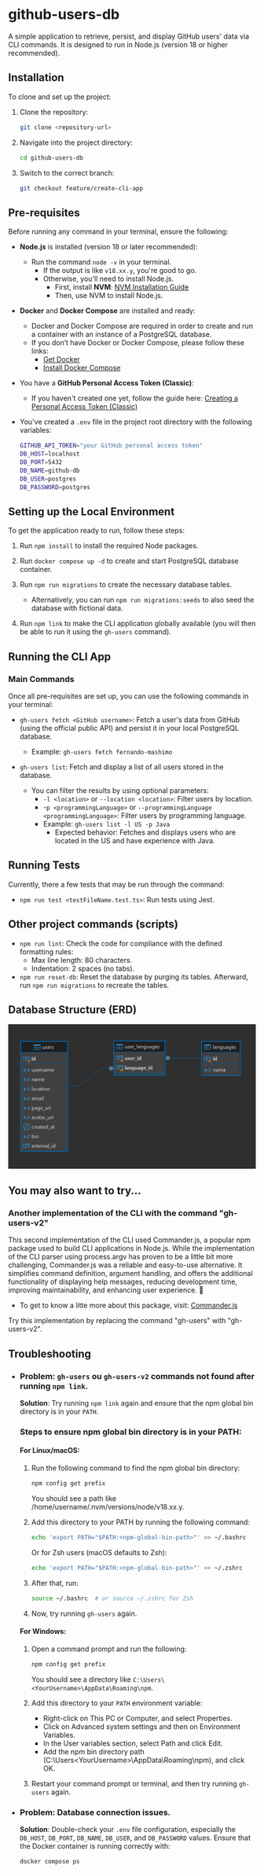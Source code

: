 # github-users-db
A simple application to retrieve, persist, and display GitHub users' data via CLI commands. It is designed to run in Node.js (version 18 or higher recommended).

## Installation

To clone and set up the project:

1. Clone the repository:
   ```bash
   git clone <repository-url>
   ```

2. Navigate into the project directory:
   ```bash
   cd github-users-db
   ```

3. Switch to the correct branch:
   ```bash
   git checkout feature/create-cli-app
   ```

## Pre-requisites

Before running any command in your terminal, ensure the following:

- **Node.js** is installed (version 18 or later recommended):
  - Run the command `node -v` in your terminal.
    - If the output is like `v18.xx.y`, you're good to go.
    - Otherwise, you'll need to install Node.js.
      - First, install **NVM**: [NVM Installation Guide](https://github.com/nvm-sh/nvm)
      - Then, use NVM to install Node.js.

- **Docker** and **Docker Compose** are installed and ready:
  - Docker and Docker Compose are required in order to create and run a container with an instance of a PostgreSQL database.
  - If you don’t have Docker or Docker Compose, please follow these links:
    - [Get Docker](https://docs.docker.com/get-docker/)
    - [Install Docker Compose](https://docs.docker.com/compose/install/)

- You have a **GitHub Personal Access Token (Classic)**:
  - If you haven't created one yet, follow the guide here: [Creating a Personal Access Token (Classic)](https://docs.github.com/en/authentication/keeping-your-account-and-data-secure/managing-your-personal-access-tokens#creating-a-personal-access-token-classic)

- You've created a `.env` file in the project root directory with the following variables:
  ```bash
  GITHUB_API_TOKEN="your GitHub personal access token"
  DB_HOST=localhost
  DB_PORT=5432
  DB_NAME=github-db
  DB_USER=postgres
  DB_PASSWORD=postgres
  ```

## Setting up the Local Environment
To get the application ready to run, follow these steps:
1. Run ``npm install`` to install the required Node packages.
2. Run ``docker compose up -d`` to create and start PostgreSQL database container.
3. Run ``npm run migrations`` to create the necessary database tables.
    - Alternatively, you can run ``npm run migrations:seeds`` to also seed the database with fictional data.

4. Run ``npm link`` to make the CLI application globally available (you will then be able to run it using the ``gh-users`` command).

## Running the CLI App
### Main Commands
Once all pre-requisites are set up, you can use the following commands in your terminal:
- ``gh-users fetch <GitHub username>``: Fetch a user's data from GitHub (using the official public API) and persist it in your local PostgreSQL database.
  - Example: ``gh-users fetch fernando-mashimo``

- ``gh-users list``: Fetch and display a list of all users stored in the database.
  - You can filter the results by using optional parameters:
    - ``-l <location>`` or ``--location <location>``: Filter users by location.
    - -``p <programmingLanguage>`` or ``--programmingLanguage <programmingLanguage>``: Filter users by programming language.
    - Example: ``gh-users list -l US -p Java``
      - Expected behavior: Fetches and displays users who are located in the US and have experience with Java.

## Running Tests
Currently, there a few tests that may be run through the command:
- ``npm run test <testFileName.test.ts>``: Run tests using Jest.

## Other project commands (scripts)
- ``npm run lint``: Check the code for compliance with the defined formatting rules:
  - Max line length: 80 characters.
  - Indentation: 2 spaces (no tabs).
- ``npm run reset-db``: Reset the database by purging its tables. Afterward, run ``npm run migrations`` to recreate the tables.

## Database Structure (ERD)

![ERD Diagram](./ERD.png)

## You may also want to try...
### Another implementation of the CLI with the command "gh-users-v2"
This second implementation of the CLI used Commander.js, a popular npm package used to build CLI applications in Node.js. While the implementation of the CLI parser using process.argv has proven to be a little bit more challenging, Commander.js was a reliable and easy-to-use alternative. It simplifies command definition, argument handling, and offers the additional functionality of displaying help messages, reducing development time, improving maintainability, and enhancing user experience. 🚀

- To get to know a litte more about this package, visit: [Commander.js](https://www.npmjs.com/package/commander)

Try this implementation by replacing the command "gh-users" with "gh-users-v2".

## Troubleshooting

- ### Problem: `gh-users` ou `gh-users-v2` commands not found after running `npm link`.

  **Solution**: Try running `npm link` again and ensure that the npm global bin directory is in your `PATH`.

  ### Steps to ensure npm global bin directory is in your PATH:

  #### For Linux/macOS:
  1. Run the following command to find the npm global bin directory:
      ```bash
      npm config get prefix
      ``` 
     You should see a path like /home/username/.nvm/versions/node/v18.xx.y.

  2. Add this directory to your PATH by running the following command:
      ```bash
      echo 'export PATH="$PATH:<npm-global-bin-path>"' >> ~/.bashrc
      ```
      Or for Zsh users (macOS defaults to Zsh):
      ```bash
      echo 'export PATH="$PATH:<npm-global-bin-path>"' >> ~/.zshrc
      ```
  3. After that, run:
      ```bash
      source ~/.bashrc  # or source ~/.zshrc for Zsh
      ```
  4. Now, try running ``gh-users`` again.

  #### For Windows:
  1. Open a command prompt and run the following:
      ```bash
      npm config get prefix
      ```
      You should see a directory like ``C:\Users\<YourUsername>\AppData\Roaming\npm``.

  2. Add this directory to your ``PATH`` environment variable:
      - Right-click on This PC or Computer, and select Properties.
      - Click on Advanced system settings and then on Environment Variables.
      - In the User variables section, select Path and click Edit.
      - Add the npm bin directory path (C:\Users\<YourUsername>\AppData\Roaming\npm), and click OK.
  3. Restart your command prompt or terminal, and then try running ``gh-users`` again.

- ### Problem: Database connection issues.

  **Solution**: Double-check your ``.env`` file configuration, especially the ``DB_HOST``, ``DB_PORT``, ``DB_NAME``, ``DB_USER``, and ``DB_PASSWORD`` values. Ensure that the Docker container is running correctly with:
    ```bash
    docker compose ps
    ```